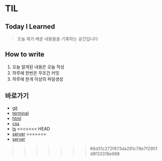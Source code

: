# TIL
## Today I Learned

> 오늘 제가 배운 내용들을 기록하는 공간입니다

## How to write

1. 오늘 알게된 내용은 오늘 작성  
2. 하루에 한번은 무조건 커밋
3. 하루에 한개 이상의 파일생성


## 바로가기

- [git](https://github.com/hyeongrok7874/TIL/tree/main/git)
- [terminal](https://github.com/hyeongrok7874/TIL/tree/main/terminal)
- [html](https://github.com/hyeongrok7874/TIL/tree/main/html)
- [css](https://github.com/hyeongrok7874/TIL/tree/main/css)
- [ts](https://github.com/hyeongrok7874/TIL/tree/main/Ts)
<<<<<<< HEAD
- [server](https://github.com/hyeongrok7874/TIL/tree/main/server)
=======
- [server](https://github.com/hyeongrok7874/TIL/tree/main/server)
>>>>>>> 86d31c272f873da291c79e7f2901d8f33318e988
